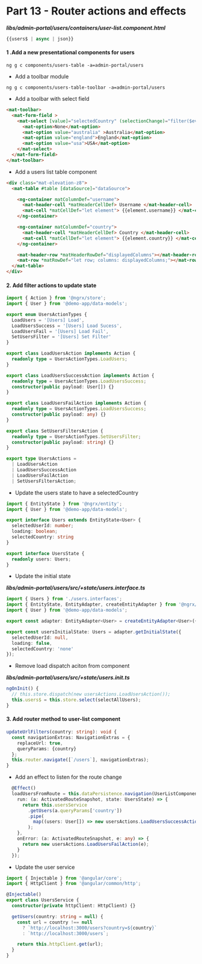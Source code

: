 # Part 13 - Router actions and effects

_**libs/admin-portal/users/containers/user-list.component.html**_

```ts
{{users$ | async | json}}
```

#### 1 .Add a new presentational components for users

```
ng g c components/users-table -a=admin-portal/users
```

* Add a toolbar module

```
ng g c components/users-table-toolbar -a=admin-portal/users
```

* Add a toolbar with select field

```html
<mat-toolbar>
  <mat-form-field >
    <mat-select [value]="selectedCountry" (selectionChange)="filter($event.value)" >
      <mat-option>None</mat-option>
      <mat-option value="australia" >Australia</mat-option>
      <mat-option value="england">England</mat-option>
      <mat-option value="usa">USA</mat-option>
    </mat-select>
  </mat-form-field>
</mat-toolbar>
```

* Add a users list table component

```html
<div class="mat-elevation-z8">
  <mat-table #table [dataSource]="dataSource">

    <ng-container matColumnDef="username">
      <mat-header-cell *matHeaderCellDef> Username </mat-header-cell>
      <mat-cell *matCellDef="let element"> {{element.username}} </mat-cell>
    </ng-container>

    <ng-container matColumnDef="country">
      <mat-header-cell *matHeaderCellDef> Country </mat-header-cell>
      <mat-cell *matCellDef="let element"> {{element.country}} </mat-cell>
    </ng-container>

    <mat-header-row *matHeaderRowDef="displayedColumns"></mat-header-row>
    <mat-row *matRowDef="let row; columns: displayedColumns;"></mat-row>
  </mat-table>
</div>
```

#### 2. Add filter actions to update state

```ts
import { Action } from '@ngrx/store';
import { User } from '@demo-app/data-models';

export enum UsersActionTypes {
  LoadUsers = '[Users] Load',
  LoadUsersSuccess = '[Users] Load Sucess',
  LoadUsersFail = '[Users] Load Fail',
  SetUsersFilter = '[Users] Set Filter'
}

export class LoadUsersAction implements Action {
  readonly type = UsersActionTypes.LoadUsers;
}

export class LoadUsersSuccessAction implements Action {
  readonly type = UsersActionTypes.LoadUsersSuccess;
  constructor(public payload: User[]) {}
}

export class LoadUsersFailAction implements Action {
  readonly type = UsersActionTypes.LoadUsersSuccess;
  constructor(public payload: any) {}
}

export class SetUsersFiltersAction {
  readonly type = UsersActionTypes.SetUsersFilter;
  constructor(public payload: string) {}
}

export type UsersActions =
  | LoadUsersAction
  | LoadUsersSuccessAction
  | LoadUsersFailAction
  | SetUsersFiltersAction;
```

* Update the users state to have a selectedCountry 

```ts
import { EntityState } from '@ngrx/entity';
import { User } from '@demo-app/data-models';

export interface Users extends EntityState<User> {
  selectedUserId: number;
  loading: boolean;
  selectedCountry: string
}

export interface UsersState {
  readonly users: Users;
}
```

* Update the initial state

_**libs/admin-portal/users/src/+state/users.interface.ts**_

```ts
import { Users } from './users.interfaces';
import { EntityState, EntityAdapter, createEntityAdapter } from '@ngrx/entity';
import { User } from '@demo-app/data-models';

export const adapter: EntityAdapter<User> = createEntityAdapter<User>({});

export const usersInitialState: Users = adapter.getInitialState({
  selectedUserId: null,
  loading: false,
  selectedCountry: 'none'
});
```

* Remove load dispatch aciton from component

_**libs/admin-portal/users/src/+state/users.init.ts**_

```ts
ngOnInit() {
  // this.store.dispatch(new usersActions.LoadUsersAction());
  this.users$ = this.store.select(selectAllUsers);
}
```

#### 3. Add router method to user-list component

```ts
updateUrlFilters(country: string): void {
  const navigationExtras: NavigationExtras = {
    replaceUrl: true,
    queryParams: {country}
  };
  this.router.navigate([`/users`], navigationExtras);
}
```

* Add an effect to listen for the route change

```ts
  @Effect()
  loadUsersFromRoute = this.dataPersistence.navigation(UserListComponent, {
    run: (a: ActivatedRouteSnapshot, state: UsersState) => {
      return this.usersService
        .getUsers(a.queryParams['country'])
        .pipe(
          map((users: User[]) => new usersActions.LoadUsersSuccessAction(users))
        );
    },
    onError: (a: ActivatedRouteSnapshot, e: any) => {
      return new usersActions.LoadUsersFailAction(e);
    }
  });
```

* Update the user service

```ts
import { Injectable } from '@angular/core';
import { HttpClient } from '@angular/common/http';

@Injectable()
export class UsersService {
  constructor(private httpClient: HttpClient) {}

  getUsers(country: string = null) {
    const url = country !== null
      ? `http://localhost:3000/users?country=${country}`
      : `http://localhost:3000/users`;

    return this.httpClient.get(url);
  }
}
```



